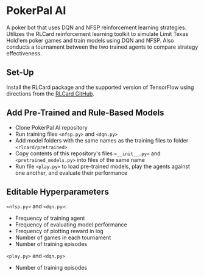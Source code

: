 # PokerPal AI

A poker bot that uses DQN and NFSP reinforcement learning strategies. Utilizes the RLCard reinforcement learning toolkit to simulate Limit Texas Hold'em poker games and train models using DQN and NFSP. Also conducts a tournament between the two trained agents to compare strategy effectiveness.

## Set-Up

Install the RLCard package and the supported version of TensorFlow using directions from the [RLCard GitHub](https://github.com/datamllab/rlcard).

## Add Pre-Trained and Rule-Based Models

  * Clone PokerPal AI repository
  * Run training files `<nfsp.py>` and `<dqn.py>`
  * Add model folders with the same names as the training files to folder `<rlcard/pretrained>`
  * Copy contents of this repository's files `<__init__.py>` and `<pretrained_models.py>` into files of the same name
  * Run file `<play.py>` to load pre-trained models, play the agents against one another, and evaluate their performance
  
## Editable Hyperparameters
`<nfsp.py>` and `<dqn.py>`:
  * Frequency of training agent
  * Frequency of evaluating model performance
  * Frequency of plotting reward in log
  * Number of games in each tournament
  * Number of training episodes

`<play.py>` and `<dqn.py>`
  * Number of training episodes
